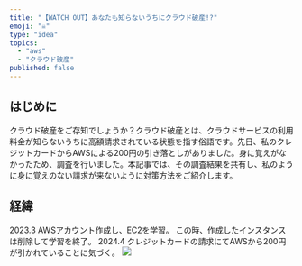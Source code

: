```yaml
---
title: "【WATCH OUT】あなたも知らないうちにクラウド破産!?"
emoji: "☠️"
type: "idea"
topics:
  - "aws"
  - "クラウド破産"
published: false
---
```


## はじめに
クラウド破産をご存知でしょうか？クラウド破産とは、クラウドサービスの利用料金が知らないうちに高額請求されている状態を指す俗語です。先日、私のクレジットカードからAWSによる200円の引き落としがありました。身に覚えがなかったため、調査を行いました。本記事では、その調査結果を共有し、私のように身に覚えのない請求が来ないように対策方法をご紹介します。

## 経緯
2023.3 AWSアカウント作成し、EC2を学習。
この時、作成したインスタンスは削除して学習を終了。
2024.4 クレジットカードの請求にてAWSから200円が引かれていることに気づく。
![](https://storage.googleapis.com/zenn-user-upload/a598e5edd0da-20240722.jpeg)


